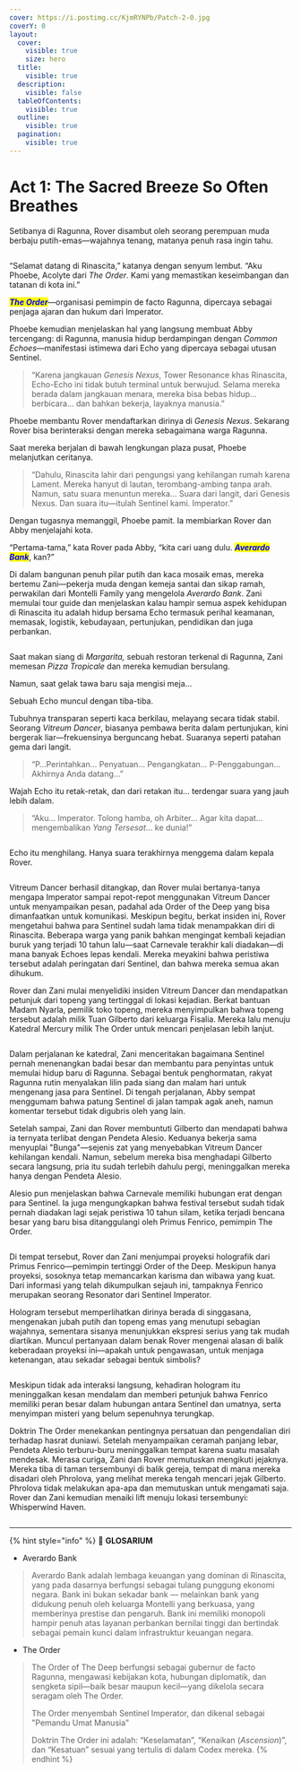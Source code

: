 ```yaml
---
cover: https://i.postimg.cc/KjmRYNPb/Patch-2-0.jpg
coverY: 0
layout:
  cover:
    visible: true
    size: hero
  title:
    visible: true
  description:
    visible: false
  tableOfContents:
    visible: true
  outline:
    visible: true
  pagination:
    visible: true
---
```


# Act 1: The Sacred Breeze So Often Breathes

Setibanya di Ragunna, Rover disambut oleh seorang perempuan muda berbaju putih-emas—wajahnya tenang, matanya penuh rasa ingin tahu.

<figure><img src="../../../../.gitbook/assets/lore/main-story/Chapter2_Act1_Picture1.jpg" alt=""><figcaption></figcaption></figure>

“Selamat datang di Rinascita,” katanya dengan senyum lembut. “Aku Phoebe, Acolyte dari _The Order_. Kami yang memastikan keseimbangan dan tatanan di kota ini.”

_<mark style="color:blue;">**The Order**</mark>_—organisasi pemimpin de facto Ragunna, dipercaya sebagai penjaga ajaran dan hukum dari Imperator.

Phoebe kemudian menjelaskan hal yang langsung membuat Abby tercengang: di Ragunna, manusia hidup berdampingan dengan _Common Echoes_—manifestasi istimewa dari Echo yang dipercaya sebagai utusan Sentinel.

> “Karena jangkauan _Genesis Nexus_, Tower Resonance khas Rinascita, Echo-Echo ini tidak butuh terminal untuk berwujud. Selama mereka berada dalam jangkauan menara, mereka bisa bebas hidup… berbicara… dan bahkan bekerja, layaknya manusia.”

Phoebe membantu Rover mendaftarkan dirinya di _Genesis Nexus_. Sekarang Rover bisa berinteraksi dengan mereka sebagaimana warga Ragunna.

Saat mereka berjalan di bawah lengkungan plaza pusat, Phoebe melanjutkan ceritanya.

> “Dahulu, Rinascita lahir dari pengungsi yang kehilangan rumah karena Lament. Mereka hanyut di lautan, terombang-ambing tanpa arah. Namun, satu suara menuntun mereka… Suara dari langit, dari Genesis Nexus. Dan suara itu—itulah Sentinel kami. Imperator.”

Dengan tugasnya memanggil, Phoebe pamit. Ia membiarkan Rover dan Abby menjelajahi kota.

“Pertama-tama,” kata Rover pada Abby, “kita cari uang dulu. _<mark style="color:blue;">**Averardo Bank**</mark>_, kan?”

Di dalam bangunan penuh pilar putih dan kaca mosaik emas, mereka bertemu Zani—pekerja muda dengan kemeja santai dan sikap ramah, perwakilan dari Montelli Family yang mengelola _Averardo Bank_. Zani memulai tour guide dan menjelaskan kalau hampir semua aspek kehidupan di Rinascita itu adalah hidup bersama Echo termasuk perihal keamanan, memasak, logistik, kebudayaan, pertunjukan, pendidikan dan juga perbankan.

<figure><img src="../../../../.gitbook/assets/lore/main-story/Chapter2_Act1_Picture2.jpg" alt=""><figcaption></figcaption></figure>

Saat makan siang di _Margarita,_ sebuah restoran terkenal di Ragunna, Zani memesan _Pizza Tropicale_ dan mereka kemudian bersulang.

Namun, saat gelak tawa baru saja mengisi meja…

Sebuah Echo muncul dengan tiba-tiba.

Tubuhnya transparan seperti kaca berkilau, melayang secara tidak stabil. Seorang _Vitreum Dancer_, biasanya pembawa berita dalam pertunjukan, kini bergerak liar—frekuensinya berguncang hebat. Suaranya seperti patahan gema dari langit.

> “P…Perintahkan… Penyatuan… Pengangkatan… P-Penggabungan… Akhirnya Anda datang…”

Wajah Echo itu retak-retak, dan dari retakan itu… terdengar suara yang jauh lebih dalam.

> “Aku… Imperator. Tolong hamba, oh Arbiter… Agar kita dapat… mengembalikan _Yang Tersesat_… ke dunia!”

<figure><img src="../../../../.gitbook/assets/lore/main-story/Chapter2_Act1_Picture3.jpg" alt=""><figcaption></figcaption></figure>

Echo itu menghilang. Hanya suara terakhirnya menggema dalam kepala Rover.

<figure><img src="../../../../.gitbook/assets/lore/main-story/Chapter2_Act1_Picture4.jpg" alt=""><figcaption></figcaption></figure>

Vitreum Dancer berhasil ditangkap, dan Rover mulai bertanya-tanya mengapa Imperator sampai repot-repot menggunakan Vitreum Dancer untuk menyampaikan pesan, padahal ada Order of the Deep yang bisa dimanfaatkan untuk komunikasi. Meskipun begitu, berkat insiden ini, Rover mengetahui bahwa para Sentinel sudah lama tidak menampakkan diri di Rinascita. Beberapa warga yang panik bahkan mengingat kembali kejadian buruk yang terjadi 10 tahun lalu—saat Carnevale terakhir kali diadakan—di mana banyak Echoes lepas kendali. Mereka meyakini bahwa peristiwa tersebut adalah peringatan dari Sentinel, dan bahwa mereka semua akan dihukum.

Rover dan Zani mulai menyelidiki insiden Vitreum Dancer dan mendapatkan petunjuk dari topeng yang tertinggal di lokasi kejadian. Berkat bantuan Madam Nyarla, pemilik toko topeng, mereka menyimpulkan bahwa topeng tersebut adalah milik Tuan Gilberto dari keluarga Fisalia. Mereka lalu menuju Katedral Mercury milik The Order untuk mencari penjelasan lebih lanjut.

<figure><img src="../../../../.gitbook/assets/lore/main-story/Chapter2_Act1_Picture5.png" alt=""><figcaption></figcaption></figure>

Dalam perjalanan ke katedral, Zani menceritakan bagaimana Sentinel pernah menenangkan badai besar dan membantu para penyintas untuk memulai hidup baru di Ragunna. Sebagai bentuk penghormatan, rakyat Ragunna rutin menyalakan lilin pada siang dan malam hari untuk mengenang jasa para Sentinel. Di tengah perjalanan, Abby sempat menggumam bahwa patung Sentinel di jalan tampak agak aneh, namun komentar tersebut tidak digubris oleh yang lain.

Setelah sampai, Zani dan Rover membuntuti Gilberto dan mendapati bahwa ia ternyata terlibat dengan Pendeta Alesio. Keduanya bekerja sama menyuplai "Bunga"—sejenis zat yang menyebabkan Vitreum Dancer kehilangan kendali. Namun, sebelum mereka bisa menghadapi Gilberto secara langsung, pria itu sudah terlebih dahulu pergi, meninggalkan mereka hanya dengan Pendeta Alesio.

Alesio pun menjelaskan bahwa Carnevale memiliki hubungan erat dengan para Sentinel. Ia juga mengungkapkan bahwa festival tersebut sudah tidak pernah diadakan lagi sejak peristiwa 10 tahun silam, ketika terjadi bencana besar yang baru bisa ditanggulangi oleh Primus Fenrico, pemimpin The Order.

<figure><img src="../../../../.gitbook/assets/lore/main-story/Chapter2_Act1_Picture6.jpg" alt=""><figcaption></figcaption></figure>

Di tempat tersebut, Rover dan Zani menjumpai proyeksi holografik dari Primus Fenrico—pemimpin tertinggi Order of the Deep. Meskipun hanya proyeksi, sosoknya tetap memancarkan karisma dan wibawa yang kuat. Dari informasi yang telah dikumpulkan sejauh ini, tampaknya Fenrico merupakan seorang Resonator dari Sentinel Imperator.

Hologram tersebut memperlihatkan dirinya berada di singgasana, mengenakan jubah putih dan topeng emas yang menutupi sebagian wajahnya, sementara sisanya menunjukkan ekspresi serius yang tak mudah diartikan. Muncul pertanyaan dalam benak Rover mengenai alasan di balik keberadaan proyeksi ini—apakah untuk pengawasan, untuk menjaga ketenangan, atau sekadar sebagai bentuk simbolis?

<figure><img src="../../../../.gitbook/assets/lore/main-story/Chapter2_Act1_Picture7.jpg" alt=""><figcaption></figcaption></figure>

Meskipun tidak ada interaksi langsung, kehadiran hologram itu meninggalkan kesan mendalam dan memberi petunjuk bahwa Fenrico memiliki peran besar dalam hubungan antara Sentinel dan umatnya, serta menyimpan misteri yang belum sepenuhnya terungkap.

Doktrin The Order menekankan pentingnya persatuan dan pengendalian diri terhadap hasrat duniawi. Setelah menyampaikan ceramah panjang lebar, Pendeta Alesio terburu-buru meninggalkan tempat karena suatu masalah mendesak. Merasa curiga, Zani dan Rover memutuskan mengikuti jejaknya. Mereka tiba di taman tersembunyi di balik gereja, tempat di mana mereka disadari oleh Phrolova, yang melihat mereka tengah mencari jejak Gilberto. Phrolova tidak melakukan apa-apa dan memutuskan untuk mengamati saja. Rover dan Zani kemudian menaiki lift menuju lokasi tersembunyi: Whisperwind Haven.

<figure><img src="../../../../.gitbook/assets/lore/main-story/Chapter2_Act1_Picture8.jpg" alt=""><figcaption></figcaption></figure>

***

{% hint style="info" %}
:notebook: **GLOSARIUM**

* Averardo Bank

> Averardo Bank adalah lembaga keuangan yang dominan di Rinascita, yang pada dasarnya berfungsi sebagai tulang punggung ekonomi negara. Bank ini bukan sekadar bank — melainkan bank yang didukung penuh oleh keluarga Montelli yang berkuasa, yang memberinya prestise dan pengaruh. Bank ini memiliki monopoli hampir penuh atas layanan perbankan bernilai tinggi dan bertindak sebagai pemain kunci dalam infrastruktur keuangan negara.

* The Order

> The Order of The Deep berfungsi sebagai gubernur de facto Ragunna, mengawasi kebijakan kota, hubungan diplomatik, dan sengketa sipil—baik besar maupun kecil—yang dikelola secara seragam oleh The Order.
>
> The Order menyembah Sentinel Imperator, dan dikenal sebagai "Pemandu Umat Manusia"
>
> Doktrin The Order ini adalah: “Keselamatan”, “Kenaikan (_Ascension_)”, dan “Kesatuan” sesuai yang tertulis di dalam Codex mereka.
{% endhint %}
